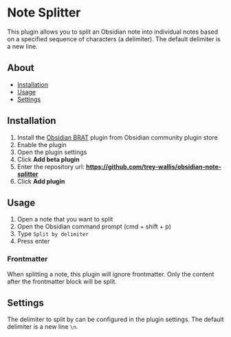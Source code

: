 # Note Splitter

This plugin allows you to split an Obsidian note into individual notes based on a specified sequence of characters (a delimiter). The default delimiter is a new line.

## About

-   [Installation](#installation)
-   [Usage](#usage)
-   [Settings](#settings)

## Installation

1. Install the [Obsidian BRAT](https://github.com/TfTHacker/obsidian42-brat) plugin from Obsidian community plugin store
2. Enable the plugin
3. Open the plugin settings
4. Click **Add beta plugin**
5. Enter the repository url: **https://github.com/trey-wallis/obsidian-note-splitter**
6. Click **Add plugin**

## Usage

1. Open a note that you want to split
2. Open the Obsidian command prompt (cmd + shift + p)
3. Type `Split by delimiter`
4. Press enter

### Frontmatter

When splitting a note, this plugin will ignore frontmatter. Only the content after the frontmatter block will be split.

## Settings

The delimiter to split by can be configured in the plugin settings. The default delimiter is a new line `\n`.
